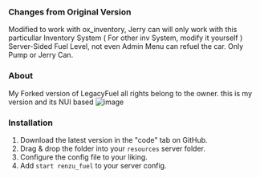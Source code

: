 ### Changes from Original Version
Modified to work with ox_inventory, Jerry can will only work with this particullar Inventory System ( For other inv System, modify it yourself )
Server-Sided Fuel Level, not even Admin Menu can refuel the car. Only Pump or Jerry Can.


### About
My Forked version of LegacyFuel all rights belong to the owner.
this is my version and its NUI based
![image](https://user-images.githubusercontent.com/82306584/134341351-46b14e43-986a-4f26-9e7b-37eac8516f1e.png)

### Installation
1) Download the latest version in the "code" tab on GitHub.
2) Drag & drop the folder into your `resources` server folder.
3) Configure the config file to your liking.
4) Add `start renzu_fuel` to your server config.
